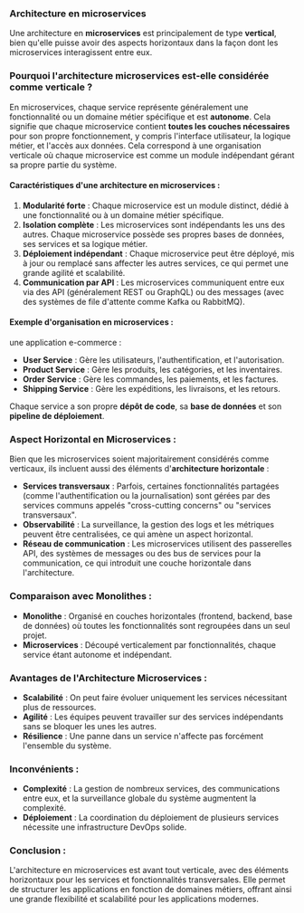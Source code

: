 ### Architecture en microservices

Une architecture en **microservices** est principalement de type **vertical**, bien qu'elle puisse avoir des aspects horizontaux dans la façon dont les microservices interagissent entre eux.

### **Pourquoi l'architecture microservices est-elle considérée comme verticale ?**
En microservices, chaque service représente généralement une fonctionnalité ou un domaine métier spécifique et est **autonome**. Cela signifie que chaque microservice contient **toutes les couches nécessaires** pour son propre fonctionnement, y compris l'interface utilisateur, la logique métier, et l'accès aux données. Cela correspond à une organisation verticale où chaque microservice est comme un module indépendant gérant sa propre partie du système.

#### **Caractéristiques d'une architecture en microservices :**
1. **Modularité forte** : Chaque microservice est un module distinct, dédié à une fonctionnalité ou à un domaine métier spécifique.
2. **Isolation complète** : Les microservices sont indépendants les uns des autres. Chaque microservice possède ses propres bases de données, ses services et sa logique métier.
3. **Déploiement indépendant** : Chaque microservice peut être déployé, mis à jour ou remplacé sans affecter les autres services, ce qui permet une grande agilité et scalabilité.
4. **Communication par API** : Les microservices communiquent entre eux via des API (généralement REST ou GraphQL) ou des messages (avec des systèmes de file d'attente comme Kafka ou RabbitMQ).

#### **Exemple d'organisation en microservices :**
une application e-commerce :

- **User Service** : Gère les utilisateurs, l'authentification, et l'autorisation.
- **Product Service** : Gère les produits, les catégories, et les inventaires.
- **Order Service** : Gère les commandes, les paiements, et les factures.
- **Shipping Service** : Gère les expéditions, les livraisons, et les retours.

Chaque service a son propre **dépôt de code**, sa **base de données** et son **pipeline de déploiement**.

### **Aspect Horizontal en Microservices :**
Bien que les microservices soient majoritairement considérés comme verticaux, ils incluent aussi des éléments d'**architecture horizontale** :

- **Services transversaux** : Parfois, certaines fonctionnalités partagées (comme l'authentification ou la journalisation) sont gérées par des services communs appelés "cross-cutting concerns" ou "services transversaux".
- **Observabilité** : La surveillance, la gestion des logs et les métriques peuvent être centralisées, ce qui amène un aspect horizontal.
- **Réseau de communication** : Les microservices utilisent des passerelles API, des systèmes de messages ou des bus de services pour la communication, ce qui introduit une couche horizontale dans l'architecture.

### **Comparaison avec Monolithes :**
- **Monolithe** : Organisé en couches horizontales (frontend, backend, base de données) où toutes les fonctionnalités sont regroupées dans un seul projet.
- **Microservices** : Découpé verticalement par fonctionnalités, chaque service étant autonome et indépendant.

### **Avantages de l'Architecture Microservices :**
- **Scalabilité** : On peut faire évoluer uniquement les services nécessitant plus de ressources.
- **Agilité** : Les équipes peuvent travailler sur des services indépendants sans se bloquer les unes les autres.
- **Résilience** : Une panne dans un service n'affecte pas forcément l'ensemble du système.

### **Inconvénients :**
- **Complexité** : La gestion de nombreux services, des communications entre eux, et la surveillance globale du système augmentent la complexité.
- **Déploiement** : La coordination du déploiement de plusieurs services nécessite une infrastructure DevOps solide.

### Conclusion :
L'architecture en microservices est avant tout verticale, avec des éléments horizontaux pour les services et fonctionnalités transversales. Elle permet de structurer les applications en fonction de domaines métiers, offrant ainsi une grande flexibilité et scalabilité pour les applications modernes.